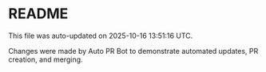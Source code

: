 # README

This file was auto-updated on 2025-10-16 13:51:16 UTC.

Changes were made by Auto PR Bot to demonstrate automated updates, PR creation, and merging.
